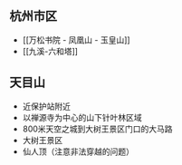 
## 杭州市区

- [[万松书院 - 凤凰山 - 玉皇山]]
- [[九溪-六和塔]]
## 天目山

* 近保护站附近
* 以禅源寺为中心的山下针叶林区域
* 800米天空之城到大树王景区门口的大马路
* 大树王景区
* 仙人顶（注意非法穿越的问题）
